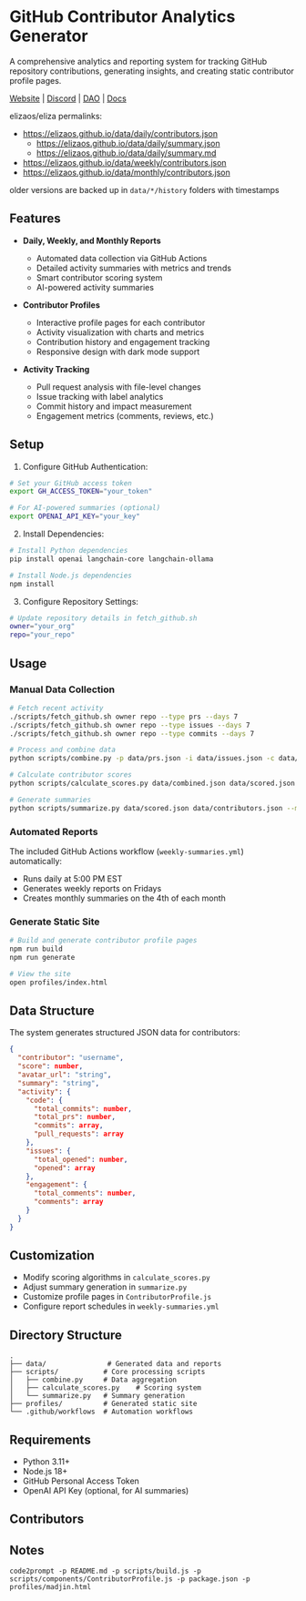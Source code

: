 # GitHub Contributor Analytics Generator

A comprehensive analytics and reporting system for tracking GitHub repository contributions, generating insights, and creating static contributor profile pages.

[Website](https://elizaos.ai/) | [Discord](https://discord.gg/elizaOS) | [DAO](https://www.daos.fun/HeLp6NuQkmYB4pYWo2zYs22mESHXPQYzXbB8n4V98jwC) | [Docs](https://elizaos.github.io/eliza/)

elizaos/eliza permalinks:
- https://elizaos.github.io/data/daily/contributors.json
  - https://elizaos.github.io/data/daily/summary.json
  - https://elizaos.github.io/data/daily/summary.md
- https://elizaos.github.io/data/weekly/contributors.json
- https://elizaos.github.io/data/monthly/contributors.json

older versions are backed up in `data/*/history` folders with timestamps

## Features

- **Daily, Weekly, and Monthly Reports**
  - Automated data collection via GitHub Actions
  - Detailed activity summaries with metrics and trends
  - Smart contributor scoring system
  - AI-powered activity summaries

- **Contributor Profiles**
  - Interactive profile pages for each contributor
  - Activity visualization with charts and metrics
  - Contribution history and engagement tracking
  - Responsive design with dark mode support

- **Activity Tracking**
  - Pull request analysis with file-level changes
  - Issue tracking with label analytics
  - Commit history and impact measurement
  - Engagement metrics (comments, reviews, etc.)

## Setup

1. Configure GitHub Authentication:
```bash
# Set your GitHub access token
export GH_ACCESS_TOKEN="your_token"

# For AI-powered summaries (optional)
export OPENAI_API_KEY="your_key"
```

2. Install Dependencies:
```bash
# Install Python dependencies
pip install openai langchain-core langchain-ollama

# Install Node.js dependencies
npm install
```

3. Configure Repository Settings:
```bash
# Update repository details in fetch_github.sh
owner="your_org"
repo="your_repo"
```

## Usage

### Manual Data Collection

```bash
# Fetch recent activity
./scripts/fetch_github.sh owner repo --type prs --days 7
./scripts/fetch_github.sh owner repo --type issues --days 7
./scripts/fetch_github.sh owner repo --type commits --days 7

# Process and combine data
python scripts/combine.py -p data/prs.json -i data/issues.json -c data/commits.json -o data/combined.json

# Calculate contributor scores
python scripts/calculate_scores.py data/combined.json data/scored.json

# Generate summaries
python scripts/summarize.py data/scored.json data/contributors.json --model openai
```

### Automated Reports

The included GitHub Actions workflow (`weekly-summaries.yml`) automatically:
- Runs daily at 5:00 PM EST
- Generates weekly reports on Fridays
- Creates monthly summaries on the 4th of each month

### Generate Static Site

```bash
# Build and generate contributor profile pages
npm run build
npm run generate

# View the site
open profiles/index.html
```

## Data Structure

The system generates structured JSON data for contributors:

```json
{
  "contributor": "username",
  "score": number,
  "avatar_url": "string",
  "summary": "string",
  "activity": {
    "code": {
      "total_commits": number,
      "total_prs": number,
      "commits": array,
      "pull_requests": array
    },
    "issues": {
      "total_opened": number,
      "opened": array
    },
    "engagement": {
      "total_comments": number,
      "comments": array
    }
  }
}
```

## Customization

- Modify scoring algorithms in `calculate_scores.py`
- Adjust summary generation in `summarize.py`
- Customize profile pages in `ContributorProfile.js`
- Configure report schedules in `weekly-summaries.yml`

## Directory Structure

```
.
├── data/               # Generated data and reports
├── scripts/           # Core processing scripts
│   ├── combine.py     # Data aggregation
│   ├── calculate_scores.py    # Scoring system
│   └── summarize.py   # Summary generation
├── profiles/          # Generated static site
└── .github/workflows  # Automation workflows
```

## Requirements

- Python 3.11+
- Node.js 18+
- GitHub Personal Access Token
- OpenAI API Key (optional, for AI summaries)

## Contributors

## Notes

`code2prompt -p README.md -p scripts/build.js -p scripts/components/ContributorProfile.js -p package.json -p profiles/madjin.html`
